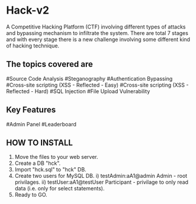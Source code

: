 # Hack-v2
A Competitive Hacking Platform (CTF) involving different types of attacks and bypassing mechanism to infiltrate the system. There are total 7 stages and with every stage there is a new challenge involving some different kind of hacking technique. 

The topics covered are
----------------------
#Source Code Analysis
#Steganography
#Authentication Bypassing
#Cross-site scripting (XSS - Reflected - Easy)
#Cross-site scripting (XSS - Reflected - Hard)
#SQL Injection
#File Upload Vulnerability


Key Features
--------------
#Admin Panel
#Leaderboard


HOW TO INSTALL
---------------

1. Move the files to your web server.
2. Create a DB "hck".
3. Import "hck.sql"  to "hck" DB.
4. Create two users for MySQL DB.
        i)   testAdmin:aA1@admin  Admin - root privilages.
        ii)  testUser:aA1@testUser   Participant  - privilage to only read data (i.e. only for select statements).
5. Ready to GO.
